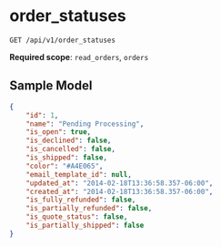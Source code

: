 order_statuses
==============

```shell
GET /api/v1/order_statuses
```

**Required scope**: `read_orders`, `orders`

Sample Model
------------

```json
{
	"id": 1,
	"name": "Pending Processing",
	"is_open": true,
	"is_declined": false,
	"is_cancelled": false,
	"is_shipped": false,
	"color": "#A4E065",
	"email_template_id": null,
	"updated_at": "2014-02-18T13:36:58.357-06:00",
	"created_at": "2014-02-18T13:36:58.357-06:00",
	"is_fully_refunded": false,
	"is_partially_refunded": false,
	"is_quote_status": false,
	"is_partially_shipped": false
}
```